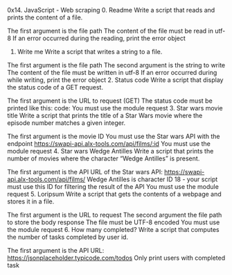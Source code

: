0x14. JavaScript - Web scraping
0. Readme
Write a script that reads and prints the content of a file.

The first argument is the file path
The content of the file must be read in utf-8
If an error occurred during the reading, print the error object
1. Write me
Write a script that writes a string to a file.

The first argument is the file path
The second argument is the string to write
The content of the file must be written in utf-8
If an error occurred during while writing, print the error object
2. Status code
Write a script that display the status code of a GET request.

The first argument is the URL to request (GET)
The status code must be printed like this: code: <status code>
You must use the module request
3. Star wars movie title
Write a script that prints the title of a Star Wars movie where the episode number matches a given integer.

The first argument is the movie ID
You must use the Star wars API with the endpoint https://swapi-api.alx-tools.com/api/films/:id
You must use the module request
4. Star wars Wedge Antilles
Write a script that prints the number of movies where the character “Wedge Antilles” is present.

The first argument is the API URL of the Star wars API: https://swapi-api.alx-tools.com/api/films/
Wedge Antilles is character ID 18 - your script must use this ID for filtering the result of the API
You must use the module request
5. Loripsum
Write a script that gets the contents of a webpage and stores it in a file.

The first argument is the URL to request
The second argument the file path to store the body response
The file must be UTF-8 encoded
You must use the module request
6. How many completed?
Write a script that computes the number of tasks completed by user id.

The first argument is the API URL: https://jsonplaceholder.typicode.com/todos
Only print users with completed task
